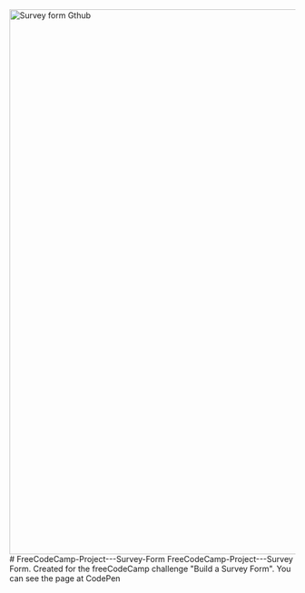 <img width="960" alt="Survey form Gthub" src="https://user-images.githubusercontent.com/89525437/132591550-678e51a1-f1b5-4e7b-8679-c993e14de4b7.png">
# FreeCodeCamp-Project---Survey-Form
 FreeCodeCamp-Project---Survey Form. Created for the freeCodeCamp challenge "Build a Survey Form". You can see the page at CodePen
